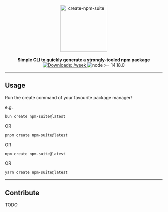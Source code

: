 <div align="center">
  <a href="https://github.com/11xdeveloper/create-npm-suite#readme">
    <img alt="create-npm-suite" src="https://i.imgur.com/tN97zC1.png" height="150px" />
  </a>
</div>

<br/>

<div align="center">
  <strong>Simple CLI to quickly generate a strongly-tooled npm package</strong>
  <br />
  <a href="https://www.npmjs.com/package/create-npm-suite">
    <img src="https://img.shields.io/npm/dw/create-npm-suite" alt="Downloads: /week">
  </a>
    <img src="https://img.shields.io/badge/node%20version-%3E%3D14.18.0-red" alt="node >= 14.18.0">
</div>

---

## Usage

Run the create command of your favourite package manager!

e.g.

```bash
bun create npm-suite@latest
```

OR

```bash
pnpm create npm-suite@latest
```

OR

```bash
npm create npm-suite@latest
```

OR

```bash
yarn create npm-suite@latest
```

---

## Contribute

TODO
